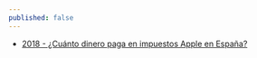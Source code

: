 ```yaml
---
published: false
---
```

* [2018 - ¿Cuánto dinero paga en impuestos Apple en España?](https://www.abc.es/economia/abci-cuanto-dinero-paga-impuestos-apple-espana-201801100202_noticia.html)